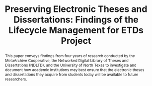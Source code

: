 ---
abstract: This paper conveys findings from four years of research conducted by the
  MetaArchive Cooperative, the Networked Digital Library of Theses and Dissertations
  (NDLTD), and the University of North Texas to investigate and document how academic
  institutions may best ensure that the electronic theses and dissertations they acquire
  from students today will be available to future researchers.
creators:
- Martin Halbert
- Katherine Skinner
- Matt Schultz
date: null
document_url: https://services.phaidra.univie.ac.at/api/object/o:294074/download
grand_parent: iPRES
institutions: []
keywords:
- ischool
- toronto
- canada
- archival information packages
- data management
- digital archives
- digital curation
- digital libraries
- electronic theses and dissertations
- etds
- digital objects
- digital preservation
- distributed digital preservation
- ingest
- interoperability
- micro-services
- repository software
- submission information packages
landing_page_url: https://phaidra.univie.ac.at/o:294074
language: eng
layout: publication
license: CC BY-NC-SA 3.0 AT
notes_url: null
parent: iPRES 2012
publication_type: paper
size: 606825
slides_url: null
source_name: iPRES
stream_url: null
title: 'Preserving Electronic Theses and Dissertations: Findings of the Lifecycle
  Management for ETDs Project'
year: 2012
---